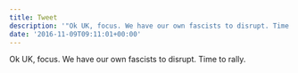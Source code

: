 ```yaml
---
title: Tweet
description: '"Ok UK, focus. We have our own fascists to disrupt. Time to rally."'
date: '2016-11-09T09:11:01+00:00'
---
```

Ok UK, focus. We have our own fascists to disrupt. Time to rally.
